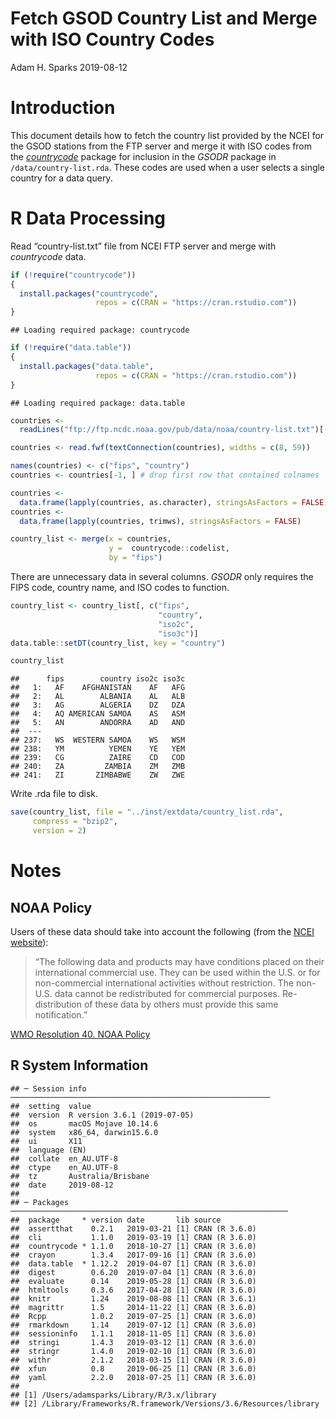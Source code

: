 Fetch GSOD Country List and Merge with ISO Country Codes
================
Adam H. Sparks
2019-08-12

# Introduction

This document details how to fetch the country list provided by the NCEI
for the GSOD stations from the FTP server and merge it with ISO codes
from the [*countrycode*](https://cran.r-project.org/package=countrycode)
package for inclusion in the *GSODR* package in
`/data/country-list.rda`. These codes are used when a user selects a
single country for a data query.

# R Data Processing

Read “country-list.txt” file from NCEI FTP server and merge with
*countrycode* data.

``` r
if (!require("countrycode"))
{
  install.packages("countrycode",
                   repos = c(CRAN = "https://cran.rstudio.com"))
}
```

    ## Loading required package: countrycode

``` r
if (!require("data.table"))
{
  install.packages("data.table",
                   repos = c(CRAN = "https://cran.rstudio.com"))
}
```

    ## Loading required package: data.table

``` r
countries <-
  readLines("ftp://ftp.ncdc.noaa.gov/pub/data/noaa/country-list.txt")[-2]

countries <- read.fwf(textConnection(countries), widths = c(8, 59))

names(countries) <- c("fips", "country")
countries <- countries[-1, ] # drop first row that contained colnames

countries <-
  data.frame(lapply(countries, as.character), stringsAsFactors = FALSE)
countries <-
  data.frame(lapply(countries, trimws), stringsAsFactors = FALSE)

country_list <- merge(x = countries,
                      y =  countrycode::codelist,
                      by = "fips")
```

There are unnecessary data in several columns. *GSODR* only requires the
FIPS code, country name, and ISO codes to function.

``` r
country_list <- country_list[, c("fips",
                                 "country",
                                 "iso2c",
                                 "iso3c")]
data.table::setDT(country_list, key = "country")

country_list
```

    ##      fips        country iso2c iso3c
    ##   1:   AF    AFGHANISTAN    AF   AFG
    ##   2:   AL        ALBANIA    AL   ALB
    ##   3:   AG        ALGERIA    DZ   DZA
    ##   4:   AQ AMERICAN SAMOA    AS   ASM
    ##   5:   AN        ANDORRA    AD   AND
    ##  ---                                
    ## 237:   WS  WESTERN SAMOA    WS   WSM
    ## 238:   YM          YEMEN    YE   YEM
    ## 239:   CG          ZAIRE    CD   COD
    ## 240:   ZA         ZAMBIA    ZM   ZMB
    ## 241:   ZI       ZIMBABWE    ZW   ZWE

Write .rda file to disk.

``` r
save(country_list, file = "../inst/extdata/country_list.rda",
     compress = "bzip2",
     version = 2)
```

# Notes

## NOAA Policy

Users of these data should take into account the following (from the
[NCEI
website](http://www7.ncdc.noaa.gov/CDO/cdoselect.cmd?datasetabbv=GSOD&countryabbv=&georegionabbv=)):

> “The following data and products may have conditions placed on their
> international commercial use. They can be used within the U.S. or for
> non-commercial international activities without restriction. The
> non-U.S. data cannot be redistributed for commercial purposes.
> Re-distribution of these data by others must provide this same
> notification.”

[WMO Resolution 40. NOAA
Policy](http://www.wmo.int/pages/about/Resolution40.html)

## R System Information

    ## ─ Session info ──────────────────────────────────────────────────────────
    ##  setting  value                       
    ##  version  R version 3.6.1 (2019-07-05)
    ##  os       macOS Mojave 10.14.6        
    ##  system   x86_64, darwin15.6.0        
    ##  ui       X11                         
    ##  language (EN)                        
    ##  collate  en_AU.UTF-8                 
    ##  ctype    en_AU.UTF-8                 
    ##  tz       Australia/Brisbane          
    ##  date     2019-08-12                  
    ## 
    ## ─ Packages ──────────────────────────────────────────────────────────────
    ##  package     * version date       lib source        
    ##  assertthat    0.2.1   2019-03-21 [1] CRAN (R 3.6.0)
    ##  cli           1.1.0   2019-03-19 [1] CRAN (R 3.6.0)
    ##  countrycode * 1.1.0   2018-10-27 [1] CRAN (R 3.6.0)
    ##  crayon        1.3.4   2017-09-16 [1] CRAN (R 3.6.0)
    ##  data.table  * 1.12.2  2019-04-07 [1] CRAN (R 3.6.0)
    ##  digest        0.6.20  2019-07-04 [1] CRAN (R 3.6.0)
    ##  evaluate      0.14    2019-05-28 [1] CRAN (R 3.6.0)
    ##  htmltools     0.3.6   2017-04-28 [1] CRAN (R 3.6.0)
    ##  knitr         1.24    2019-08-08 [1] CRAN (R 3.6.1)
    ##  magrittr      1.5     2014-11-22 [1] CRAN (R 3.6.0)
    ##  Rcpp          1.0.2   2019-07-25 [1] CRAN (R 3.6.0)
    ##  rmarkdown     1.14    2019-07-12 [1] CRAN (R 3.6.0)
    ##  sessioninfo   1.1.1   2018-11-05 [1] CRAN (R 3.6.0)
    ##  stringi       1.4.3   2019-03-12 [1] CRAN (R 3.6.0)
    ##  stringr       1.4.0   2019-02-10 [1] CRAN (R 3.6.0)
    ##  withr         2.1.2   2018-03-15 [1] CRAN (R 3.6.0)
    ##  xfun          0.8     2019-06-25 [1] CRAN (R 3.6.0)
    ##  yaml          2.2.0   2018-07-25 [1] CRAN (R 3.6.0)
    ## 
    ## [1] /Users/adamsparks/Library/R/3.x/library
    ## [2] /Library/Frameworks/R.framework/Versions/3.6/Resources/library

